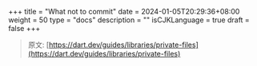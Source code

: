 +++
title = "What not to commit"
date = 2024-01-05T20:29:36+08:00
weight = 50
type = "docs"
description = ""
isCJKLanguage = true
draft = false
+++

> 原文: [https://dart.dev/guides/libraries/private-files](https://dart.dev/guides/libraries/private-files)
